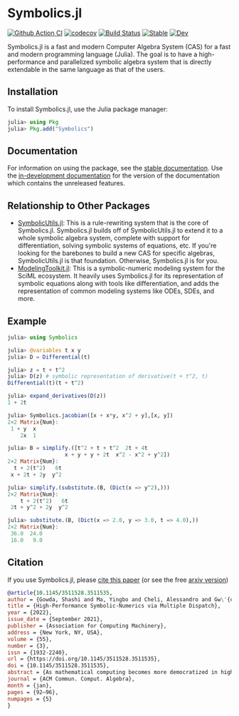 # Symbolics.jl

[![Github Action CI](https://github.com/JuliaSymbolics/Symbolics.jl/workflows/CI/badge.svg)](https://github.com/JuliaSymbolics/Symbolics.jl/actions)
[![codecov](https://codecov.io/gh/JuliaSymbolics/Symbolics.jl/branch/master/graph/badge.svg)](https://codecov.io/gh/JuliaSymbolics/Symbolics.jl)
[![Build Status](https://github.com/JuliaSymbolics/Symbolics.jl/workflows/CI/badge.svg)](https://github.com/JuliaSymbolics/Symbolics.jl/actions?query=workflow%3ACI)
[![Stable](https://img.shields.io/badge/docs-stable-blue.svg)](https://symbolics.juliasymbolics.org/stable/)
[![Dev](https://img.shields.io/badge/docs-dev-blue.svg)](https://symbolics.juliasymbolics.org/dev/)

Symbolics.jl is a fast and modern Computer Algebra System (CAS) for a fast and modern
programming language (Julia). The goal is to have a high-performance and parallelized
symbolic algebra system that is directly extendable in the same language as that of the
users.

## Installation

To install Symbolics.jl, use the Julia package manager:

```julia
julia> using Pkg
julia> Pkg.add("Symbolics")
```

## Documentation

For information on using the package, see the [stable documentation](https://juliasymbolics.github.io/Symbolics.jl/stable/).
Use the [in-development documentation](https://juliasymbolics.github.io/Symbolics.jl/dev/)
for the version of the documentation which contains the unreleased features.

## Relationship to Other Packages

- [SymbolicUtils.jl](https://github.com/JuliaSymbolics/SymbolicUtils.jl): This is a
  rule-rewriting system that is the core of Symbolics.jl. Symbolics.jl builds off of
  SymbolicUtils.jl to extend it to a whole symbolic algebra system, complete with
  support for differentiation, solving symbolic systems of equations, etc. If you're
  looking for the barebones to build a new CAS for specific algebras, SymbolicUtils.jl
  is that foundation. Otherwise, Symbolics.jl is for you.
- [ModelingToolkit.jl](https://github.com/SciML/ModelingToolkit.jl): This is a
  symbolic-numeric modeling system for the SciML ecosystem. It heavily uses Symbolics.jl
  for its representation of symbolic equations along with tools like differentiation,
  and adds the representation of common modeling systems like ODEs, SDEs, and more.

## Example

```julia
julia> using Symbolics

julia> @variables t x y
julia> D = Differential(t)

julia> z = t + t^2
julia> D(z) # symbolic representation of derivative(t + t^2, t)
Differential(t)(t + t^2)

julia> expand_derivatives(D(z))
1 + 2t

julia> Symbolics.jacobian([x + x*y, x^2 + y],[x, y])
2×2 Matrix{Num}:
 1 + y  x
    2x  1

julia> B = simplify.([t^2 + t + t^2  2t + 4t
                  x + y + y + 2t  x^2 - x^2 + y^2])
2×2 Matrix{Num}:
  t + 2(t^2)   6t
 x + 2t + 2y  y^2

julia> simplify.(substitute.(B, (Dict(x => y^2),)))
2×2 Matrix{Num}:
    t + 2(t^2)   6t
 2t + y^2 + 2y  y^2

julia> substitute.(B, (Dict(x => 2.0, y => 3.0, t => 4.0),))
2×2 Matrix{Num}:
 36.0  24.0
 16.0   9.0
```

## Citation

If you use Symbolics.jl, please [cite this paper](https://dl.acm.org/doi/10.1145/3511528.3511535) 
(or see the free [arxiv version](https://arxiv.org/abs/2105.03949))

```bib
@article{10.1145/3511528.3511535,
author = {Gowda, Shashi and Ma, Yingbo and Cheli, Alessandro and Gw\'{o}\'{z}zd\'{z}, Maja and Shah, Viral B. and Edelman, Alan and Rackauckas, Christopher},
title = {High-Performance Symbolic-Numerics via Multiple Dispatch},
year = {2022},
issue_date = {September 2021},
publisher = {Association for Computing Machinery},
address = {New York, NY, USA},
volume = {55},
number = {3},
issn = {1932-2240},
url = {https://doi.org/10.1145/3511528.3511535},
doi = {10.1145/3511528.3511535},
abstract = {As mathematical computing becomes more democratized in high-level languages, high-performance symbolic-numeric systems are necessary for domain scientists and engineers to get the best performance out of their machine without deep knowledge of code optimization. Naturally, users need different term types either to have different algebraic properties for them, or to use efficient data structures. To this end, we developed Symbolics.jl, an extendable symbolic system which uses dynamic multiple dispatch to change behavior depending on the domain needs. In this work we detail an underlying abstract term interface which allows for speed without sacrificing generality. We show that by formalizing a generic API on actions independent of implementation, we can retroactively add optimized data structures to our system without changing the pre-existing term rewriters. We showcase how this can be used to optimize term construction and give a 113x acceleration on general symbolic transformations. Further, we show that such a generic API allows for complementary term-rewriting implementations. Exploiting this feature, we demonstrate the ability to swap between classical term-rewriting simplifiers and e-graph-based term-rewriting simplifiers. We illustrate how this symbolic system improves numerical computing tasks by showcasing an e-graph ruleset which minimizes the number of CPU cycles during expression evaluation, and demonstrate how it simplifies a real-world reaction-network simulation to halve the runtime. Additionally, we show a reaction-diffusion partial differential equation solver which is able to be automatically converted into symbolic expressions via multiple dispatch tracing, which is subsequently accelerated and parallelized to give a 157x simulation speedup. Together, this presents Symbolics.jl as a next-generation symbolic-numeric computing environment geared towards modeling and simulation.},
journal = {ACM Commun. Comput. Algebra},
month = {jan},
pages = {92–96},
numpages = {5}
}
```
